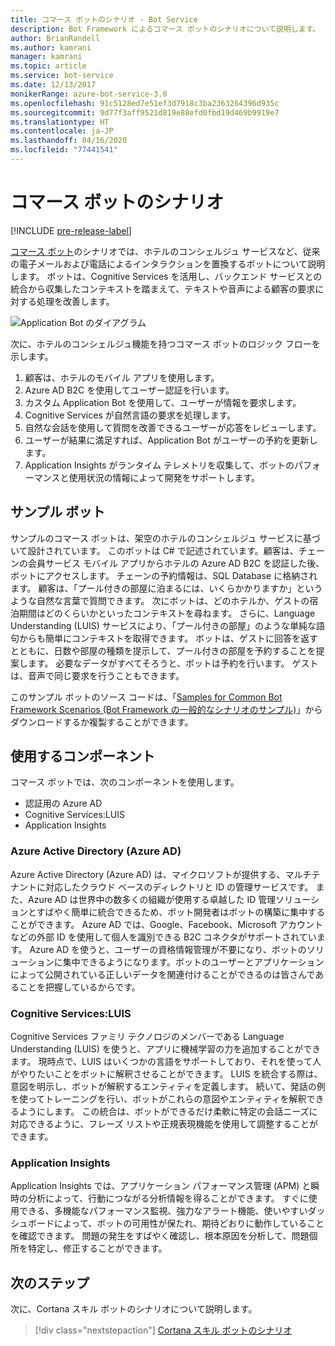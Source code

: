 ```yaml
---
title: コマース ボットのシナリオ - Bot Service
description: Bot Framework によるコマース ボットのシナリオについて説明します。
author: BrianRandell
ms.author: kamrani
manager: kamrani
ms.topic: article
ms.service: bot-service
ms.date: 12/13/2017
monikerRange: azure-bot-service-3.0
ms.openlocfilehash: 91c5128ed7e51ef3d7918c3ba2363264396d935c
ms.sourcegitcommit: 9d77f3aff9521d819e88efd0fbd19d469b9919e7
ms.translationtype: HT
ms.contentlocale: ja-JP
ms.lasthandoff: 04/16/2020
ms.locfileid: "77441541"
---
```

# <a name="commerce-bot-scenario"></a>コマース ボットのシナリオ

[!INCLUDE [pre-release-label](includes/pre-release-label-v3.md)]

[コマース ボット](bot-service-scenario-commerce.md)のシナリオでは、ホテルのコンシェルジュ サービスなど、従来の電子メールおよび電話によるインタラクションを置換するボットについて説明します。 ボットは、Cognitive Services を活用し、バックエンド サービスとの統合から収集したコンテキストを踏まえて、テキストや音声による顧客の要求に対する処理を改善します。

![Application Bot のダイアグラム](~/media/scenarios/bot-service-scenario-commerce-bot.png)

次に、ホテルのコンシェルジュ機能を持つコマース ボットのロジック フローを示します。

1. 顧客は、ホテルのモバイル アプリを使用します。
2. Azure AD B2C を使用してユーザー認証を行います。
3. カスタム Application Bot を使用して、ユーザーが情報を要求します。 
4. Cognitive Services が自然言語の要求を処理します。
5. 自然な会話を使用して質問を改善できるユーザーが応答をレビューします。
6. ユーザーが結果に満足すれば、Application Bot がユーザーの予約を更新します。
7. Application Insights がランタイム テレメトリを収集して、ボットのパフォーマンスと使用状況の情報によって開発をサポートします。

## <a name="sample-bot"></a>サンプル ボット
サンプルのコマース ボットは、架空のホテルのコンシェルジュ サービスに基づいて設計されています。 このボットは C# で記述されています。顧客は、チェーンの会員サービス モバイル アプリからホテルの Azure AD B2C を認証した後、ボットにアクセスします。 チェーンの予約情報は、SQL Database に格納されます。 顧客は、「プール付きの部屋に泊まるには、いくらかかりますか」というような自然な言葉で質問できます。 次にボットは、どのホテルか、ゲストの宿泊期間はどのくらいかといったコンテキストを尋ねます。 さらに、Language Understanding (LUIS) サービスにより、「プール付きの部屋」のような単純な語句からも簡単にコンテキストを取得できます。 ボットは、ゲストに回答を返すとともに、日数や部屋の種類を提示して、プール付きの部屋を予約することを提案します。 必要なデータがすべてそろうと、ボットは予約を行います。 ゲストは、音声で同じ要求を行うこともできます。

このサンプル ボットのソース コードは、「[Samples for Common Bot Framework Scenarios (Bot Framework の一般的なシナリオのサンプル)](https://aka.ms/abs-scenarios)」からダウンロードするか複製することができます。

## <a name="components-youll-use"></a>使用するコンポーネント
コマース ボットでは、次のコンポーネントを使用します。
-   認証用の Azure AD
-   Cognitive Services:LUIS
-   Application Insights

### <a name="azure-active-directory-azure-ad"></a>Azure Active Directory (Azure AD)
Azure Active Directory (Azure AD) は、マイクロソフトが提供する、マルチテナントに対応したクラウド ベースのディレクトリと ID の管理サービスです。 また、Azure AD は世界中の数多くの組織が使用する卓越した ID 管理ソリューションとすばやく簡単に統合できるため、ボット開発者はボットの構築に集中することができます。 Azure AD では、Google、Facebook、Microsoft アカウントなどの外部 ID を使用して個人を識別できる B2C コネクタがサポートされています。 Azure AD を使うと、ユーザーの資格情報管理が不要になり、ボットのソリューションに集中できるようになります。ボットのユーザーとアプリケーションによって公開されている正しいデータを関連付けることができるのは皆さんであることを把握しているからです。

### <a name="cognitive-services-luis"></a>Cognitive Services:LUIS
Cognitive Services ファミリ テクノロジのメンバーである Language Understanding (LUIS) を使うと、アプリに機械学習の力を追加することができます。 現時点で、LUIS はいくつかの言語をサポートしており、それを使って人がやりたいことをボットに解釈させることができます。 LUIS を統合する際は、意図を明示し、ボットが解釈するエンティティを定義します。 続いて、発話の例を使ってトレーニングを行い、ボットがこれらの意図やエンティティを解釈できるようにします。 この統合は、ボットができるだけ柔軟に特定の会話ニーズに対応できるように、フレーズ リストや正規表現機能を使用して調整することができます。

### <a name="application-insights"></a>Application Insights
Application Insights では、アプリケーション パフォーマンス管理 (APM) と瞬時の分析によって、行動につながる分析情報を得ることができます。 すぐに使用できる、多機能なパフォーマンス監視、強力なアラート機能、使いやすいダッシュボードによって、ボットの可用性が保たれ、期待どおりに動作していることを確認できます。 問題の発生をすばやく確認し、根本原因を分析して、問題個所を特定し、修正することができます。

## <a name="next-steps"></a>次のステップ
次に、Cortana スキル ボットのシナリオについて説明します。

> [!div class="nextstepaction"]
> [Cortana スキル ボットのシナリオ](bot-service-scenario-cortana-skill.md)
